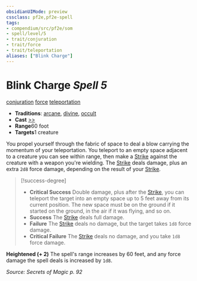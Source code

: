 ```yaml
---
obsidianUIMode: preview
cssclass: pf2e,pf2e-spell
tags:
- compendium/src/pf2e/som
- spell/level/5
- trait/conjuration
- trait/force
- trait/teleportation
aliases: ["Blink Charge"]
---
```

# Blink Charge *Spell 5*   
[conjuration](../../rules/traits/conjuration.md)  [force](../../rules/traits/force.md)  [teleportation](../../rules/traits/teleportation.md)  

- **Traditions**: [arcane](../../rules/traits/arcane.md), [divine](../../rules/traits/divine.md), [occult](../../rules/traits/occult.md)
- **Cast** [>>](../../rules/core-rulebook/chapter-9-playing-the-game.md#Actions "Two-Action") 
- **Range**60 foot
- **Targets**1 creature

You propel yourself through the fabric of space to deal a blow carrying the momentum of your teleportation. You teleport to an empty space adjacent to a creature you can see within range, then make a [Strike](../../rules/actions/strike.md) against the creature with a weapon you're wielding. The [Strike](../../rules/actions/strike.md) deals damage, plus an extra `2d8` force damage, depending on the result of your [Strike](../../rules/actions/strike.md).

> [!success-degree] 
> - **Critical Success** Double damage, plus after the [Strike](../../rules/actions/strike.md), you can teleport the target into an empty space up to 5 feet away from its current position. The new space must be on the ground if it started on the ground, in the air if it was flying, and so on.
> - **Success** The [Strike](../../rules/actions/strike.md) deals full damage.
> - **Failure** The [Strike](../../rules/actions/strike.md) deals no damage, but the target takes `1d8` force damage.
> - **Critical Failure** The [Strike](../../rules/actions/strike.md) deals no damage, and you take `1d8` force damage.

**Heightened (+ 2)** The spell's range increases by 60 feet, and any force damage the spell deals is increased by `1d8`.

*Source: Secrets of Magic p. 92*
